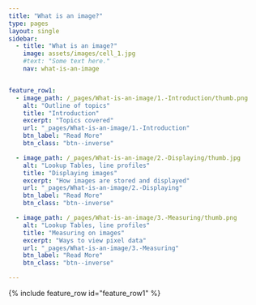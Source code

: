 ```yaml
---
title: "What is an image?"
type: pages
layout: single
sidebar:
  - title: "What is an image?"
    image: assets/images/cell_1.jpg
    #text: "Some text here."
    nav: what-is-an-image


feature_row1:
  - image_path: /_pages/What-is-an-image/1.-Introduction/thumb.png
    alt: "Outline of topics"
    title: "Introduction"
    excerpt: "Topics covered"
    url: "_pages/What-is-an-image/1.-Introduction"
    btn_label: "Read More"
    btn_class: "btn--inverse"

  - image_path: /_pages/What-is-an-image/2.-Displaying/thumb.jpg
    alt: "Lookup Tables, line profiles"
    title: "Displaying images"
    excerpt: "How images are stored and displayed"
    url: "_pages/What-is-an-image/2.-Displaying"
    btn_label: "Read More"
    btn_class: "btn--inverse"

  - image_path: /_pages/What-is-an-image/3.-Measuring/thumb.png
    alt: "Lookup Tables, line profiles"
    title: "Measuring on images"
    excerpt: "Ways to view pixel data"
    url: "_pages/What-is-an-image/3.-Measuring"
    btn_label: "Read More"
    btn_class: "btn--inverse"

---
```


{% include feature_row id="feature_row1"   %}

